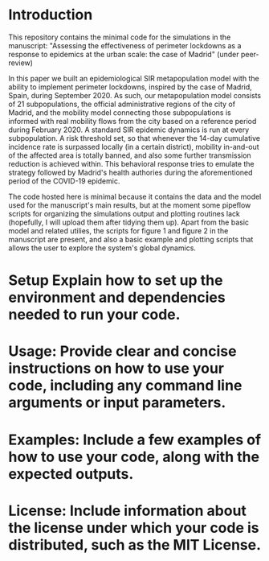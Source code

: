 # Introduction
This repository contains the minimal code for the simulations in the manuscript: 
"Assessing the effectiveness of perimeter lockdowns as a response to epidemics at the urban scale: the case of Madrid" (under peer-review)

In this paper we built an epidemiological SIR metapopulation model with the ability to implement perimeter lockdowns, inspired by the case of Madrid, 
Spain, during September 2020. As such, our metapopulation model consists of 21 subpopulations, the official administrative regions of the city of Madrid,
and the mobility model connecting those subpopulations is informed with real mobility flows from the city based on a reference period during February 2020.
A standard SIR epidemic dynamics is run at every subpopulation. A risk threshold set, so that whenever the 14-day cumulative incidence rate is surpassed
locally (in a certain district), mobility in-and-out of the affected area is totally banned, and also some further transmission reduction is achieved
within. This behavioral response tries to emulate the strategy followed by Madrid's health authories during the aforementioned period of the COVID-19
epidemic.

The code hosted here is minimal because it contains the data and the model used for the manuscript's main results, but at the moment some pipeflow scripts 
for organizing the simulations output and plotting routines lack (hopefully, I will upload them after tidying them up). Apart from the basic model and 
related utilies, the scripts for figure 1 and figure 2 in the manuscript are present, and also a basic example and plotting scripts that allows the user to 
explore the system's global dynamics.

# Setup Explain how to set up the environment and dependencies needed to run your code.

# Usage: Provide clear and concise instructions on how to use your code, including any command line arguments or input parameters.

# Examples: Include a few examples of how to use your code, along with the expected outputs.

# License: Include information about the license under which your code is distributed, such as the MIT License.
